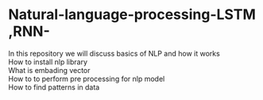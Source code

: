 # Natural-language-processing-LSTM ,RNN-
In this repository we will discuss basics of NLP and how it works <br />
How to install nlp library <br />
What is embading vector <br />
How to to perform pre processing for nlp model<br />
How to find patterns in data <br />
